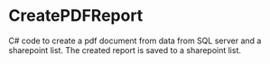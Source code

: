 # CreatePDFReport
C# code to create a pdf document from data from SQL server and a sharepoint list. The created report is saved to a sharepoint list.
